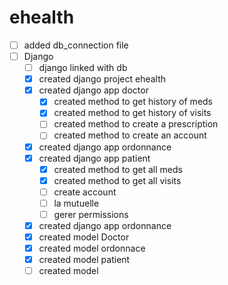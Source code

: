 # ehealth
- [ ] added db_connection file
- [ ] Django
	- [ ] django linked with db
	- [x] created django project ehealth
	- [x] created django app doctor
		- [x] created method to get history of meds
		- [x] created method to get history of visits
		- [ ] created method to create a prescription
		- [ ] created method to create an account

	- [x] created django app ordonnance
	- [x] created django app patient
		- [x] created method to get all meds
		- [x] created method to get all visits
		- [ ] create account
		- [ ] la mutuelle
		- [ ] gerer permissions
 	- [x] created django app ordonnance
	- [x] created model Doctor
	- [x] created model ordonnace 
	- [x] created model patient
	- [ ] created model 
